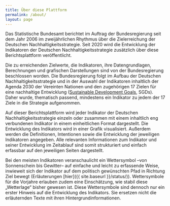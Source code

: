 ```yaml
---
title: Über diese Plattform
permalink: /about/
layout: page
---
```

Das Statistische Bundesamt berichtet im Auftrag der Bundesregierung seit dem Jahr 2006 im zweijährlichen Rhythmus über die Zielerreichung der Deutschen Nachhaltigkeitsstrategie. Seit 2020 wird die Entwicklung der Indikatoren der Deutschen Nachhaltigkeitsstrategie zusätzlich über diese Berichtsplattform veröffentlicht.

Die zu erreichenden Zielwerte, die Indikatoren, ihre Datengrundlagen, Berechnungen und grafischen Darstellungen sind von der Bundesregierung beschlossen worden. Die Bundesregierung folgt im Aufbau der Deutschen Nachhaltigkeitsstrategie und in der Auswahl der Indikatoren inhaltlich der Agenda 2030 der Vereinten Nationen und den zugehörigen 17 Zielen für eine nachhaltige Ent­wicklung ([Sustainable Development Goals](https://www.un.org/sustainabledevelopment/sustainable-development-goals/), SGDs). Daher wurde, thematisch passend, mindes­tens ein Indikator zu jedem der 17 Ziele in die Strategie aufgenommen.

Auf dieser Berichtsplattform wird jeder Indikator der Deutschen Nachhaltigkeitsstrategie einzeln oder zusammen mit einem inhaltlich eng verbundenen Indikator in einem einheitlichen Format dargestellt. Die Entwicklung des Indikators wird in einer Grafik visualisiert. Außerdem werden die Definitionen, Intentionen sowie die Entwicklung der jeweiligen Indikatoren angegeben. Alle relevanten Infor­mationen zum Indikator und seiner Entwicklung im Zeitablauf sind somit strukturiert und einfach erfassbar auf den jeweiligen Seiten dargestellt.

Bei den meisten Indikatoren veranschaulicht ein Wettersymbol –von Sonnenschein bis Gewitter– auf einfache und leicht zu erfassende Weise, inwieweit sich der Indikator auf dem politisch gewünschten Pfad in Richtung Ziel bewegt (Erläuterungen [hier]({{ site.baseurl }}/status/)). Wettersymbole für die Vorjahre erlauben zudem eine Einschätzung, wie stabil diese „Wetterlage“ bisher gewesen ist. Diese Wettersymbole sind dennoch nur ein erster Hinweis auf die Entwicklung des Indikators. Sie ersetzen nicht die erläuternden Texte mit ihren Hintergrund­informationen.
